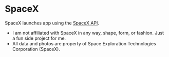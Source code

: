 # SpaceX

SpaceX launches app using the [SpaceX API](https://github.com/r-spacex/SpaceX-API).

- I am not affiliated with SpaceX in any way, shape, form, or fashion. Just a fun side project for me.
- All data and photos are property of Space Exploration Technologies Corporation (SpaceX).

